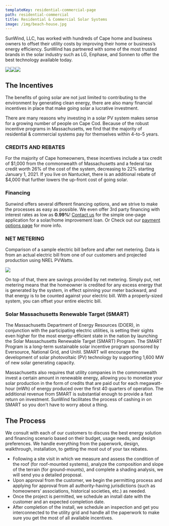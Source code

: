 ```yaml
---
templateKey: residential-commercial-page
path: residential-commercial
title: Residential & Commercial Solar Systems
image: /img/beach-house.jpg
---
```


<!--StartFragment-->

SunWind, LLC, has worked with hundreds of Cape home and business owners to offset their utility costs by improving their home or business’s energy efficiency. SunWind has partnered with some of the most trusted brands in the solar industry such as LG, Enphase, and Sonnen to offer the best technology available today.

![](img/lg-logo.png)![](img/enphase-logo.png)![](img/sonnen-logo.png)

## The Incentives

The benefits of going solar are not just limited to contributing to the environment by generating clean energy, there are also many financial incentives in place that make going solar a lucrative investment.

There are many reasons why investing in a solar PV system makes sense for a growing number of people on Cape Cod. Because of the robust incentive programs in Massachusetts, we find that the majority of residential & commercial systems pay for themselves within 4-to-5 years.

### CREDITS AND REBATES

For the majority of Cape homeowners, these incentives include a tax credit of $1,000 from the commonwealth of Massachusetts and a federal tax credit worth 26% of the cost of the system, decreasing to 22% starting January 1, 2021. If you live on Nantucket, there is an additional rebate of $4,000 that further lowers the up-front cost of going solar.

### Financing

Sunwind offers several different financing options, and we strive to make the processes as easy as possible. We even offer 3rd party financing with interest rates as low as **0.99%**! [Contact us](/contact) for the simple one-page application for a solar/home improvement loan. Or Check out our [payment options page](/payment-options) for more info.

### NET METERING

Comparison of a sample electric bill before and after net metering. Data is from an actual electric bill from one of our customers and projected production using NREL PVWatts.

![](img/solar-graph.jpg)

On top of that, there are savings provided by net metering. Simply put, net metering means that the homeowner is credited for any excess energy that is generated by the system, in effect spinning your meter backward, and that energy is to be counted against your electric bill. With a properly-sized system, you can offset your entire electric bill.

### Solar Massachusetts Renewable Target (SMART)

The Massachusetts Department of Energy Resources (DOER), in conjunction with the participating electric utilities, is setting their sights even higher for the most energy-efficient state in the nation by launching the Solar Massachusetts Renewable Target (SMART) Program. The SMART Program is a long-term sustainable solar incentive program sponsored by Eversource, National Grid, and Unitil. SMART will encourage the development of solar photovoltaic (PV) technology by supporting 1,600 MW of new solar generating capacity.

Massachusetts also requires that utility companies in the commonwealth invest a certain amount in renewable energy, allowing you to monetize your solar production in the form of credits that are paid out for each megawatt-hour (mWh) of energy produced over the first 40 quarters of operation. The additional revenue from SMART is substantial enough to provide a fast return on investment. SunWind facilitates the process of cashing in on SMART so you don't have to worry about a thing.

## The Process

We consult with each of our customers to discuss the best energy solution and financing scenario based on their budget, usage needs, and design preferences. We handle everything from the paperwork, design, walkthrough, installation, to getting the most out of your tax rebates.

- Following a site visit in which we measure and assess the condition of the roof (for roof-mounted systems), analyze the composition and slope of the terrain (for ground-mounts), and complete a shading analysis, we will send you a detailed proposal.
- Upon approval from the customer, we begin the permitting process and applying for approval from all authority-having jurisdictions (such as homeowners’ associations, historical societies, etc.) as needed.
- Once the project is permitted, we schedule an install date with the customer and an expected completion date.
- After completion of the install, we schedule an inspection and get you interconnected to the utility grid and handle all the paperwork to make sure you get the most of all available incentives.

<!--EndFragment-->
